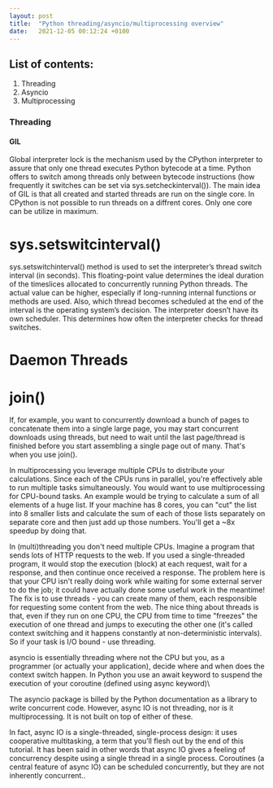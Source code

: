 ```yaml
---
layout: post
title:  "Python threading/asyncio/multiprocessing overview"
date:   2021-12-05 00:12:24 +0100
---
```


## List of contents:
1. Threading
2. Asyncio
3. Multiprocessing

### Threading
#### GIL
Global interpreter lock is the mechanism used by the CPython interpreter to assure that only one thread executes Python bytecode at a time. Python offers to switch among threads only between bytecode instructions (how frequently it switches can be set via sys.setcheckinterval()).
The main idea of GIL is that all created and started threads are run on the single core. In CPython is not possible to run threads on a diffrent cores. Only one core can be utilize in maximum.

# sys.setswitcinterval()
sys.setswitchinterval() method is used to set the interpreter’s thread switch interval (in seconds). This floating-point value determines the ideal duration of the timeslices allocated to concurrently running Python threads. The actual value can be higher, especially if long-running internal functions or methods are used. Also, which thread becomes scheduled at the end of the interval is the operating system’s decision. The interpreter doesn’t have its own scheduler. This determines how often the interpreter checks for thread switches.

# Daemon Threads

# join()
If, for example, you want to concurrently download a bunch of pages to concatenate them into a single large page, you may start concurrent downloads using threads, but need to wait until the last page/thread is finished before you start assembling a single page out of many. That's when you use join().

In multiprocessing you leverage multiple CPUs to distribute your calculations. Since each of the CPUs runs in parallel, you're effectively able to run multiple tasks simultaneously. You would want to use multiprocessing for CPU-bound tasks. An example would be trying to calculate a sum of all elements of a huge list. If your machine has 8 cores, you can "cut" the list into 8 smaller lists and calculate the sum of each of those lists separately on separate core and then just add up those numbers. You'll get a ~8x speedup by doing that.

In (multi)threading you don't need multiple CPUs. Imagine a program that sends lots of HTTP requests to the web. If you used a single-threaded program, it would stop the execution (block) at each request, wait for a response, and then continue once received a response. The problem here is that your CPU isn't really doing work while waiting for some external server to do the job; it could have actually done some useful work in the meantime! The fix is to use threads - you can create many of them, each responsible for requesting some content from the web. The nice thing about threads is that, even if they run on one CPU, the CPU from time to time "freezes" the execution of one thread and jumps to executing the other one (it's called context switching and it happens constantly at non-deterministic intervals). So if your task is I/O bound - use threading.

asyncio is essentially threading where not the CPU but you, as a programmer (or actually your application), decide where and when does the context switch happen. In Python you use an await keyword to suspend the execution of your coroutine (defined using async keyword)\

The asyncio package is billed by the Python documentation as a library to write concurrent code. However, async IO is not threading, nor is it multiprocessing. It is not built on top of either of these.

In fact, async IO is a single-threaded, single-process design: it uses cooperative multitasking, a term that you’ll flesh out by the end of this tutorial. It has been said in other words that async IO gives a feeling of concurrency despite using a single thread in a single process. Coroutines (a central feature of async IO) can be scheduled concurrently, but they are not inherently concurrent..